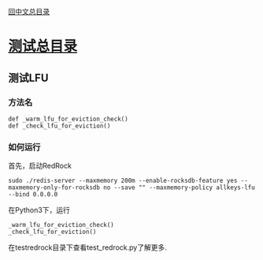 [回中文总目录](menu_cn.md) 

# [测试总目录](test_cn.md)

## 测试LFU

### 方法名

```
def _warm_lfu_for_eviction_check()
def _check_lfu_for_eviction()
```

### 如何运行
首先，启动RedRock
```
sudo ./redis-server --maxmemory 200m --enable-rocksdb-feature yes --maxmemory-only-for-rocksdb no --save "" --maxmemory-policy allkeys-lfu --bind 0.0.0.0
```
在Python3下，运行
```
_warm_lfu_for_eviction_check()
_check_lfu_for_eviction()
```

在testredrock目录下查看test_redrock.py了解更多.